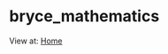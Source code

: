 # bryce_mathematics

View at: [Home](https://zac-j-harris.github.io/test_web_pages/pages/home.html)
<!--- <a href="https://codepen.io/zac-j-harris/full/ZEBOjMB" target="_blank" rel="noopener noreferrer">htmlpreview</a>
<!---(https://htmlpreview.github.io/?https://github.com/zac-j-harris/particles-animation/blob/master/src/index.html)-->
